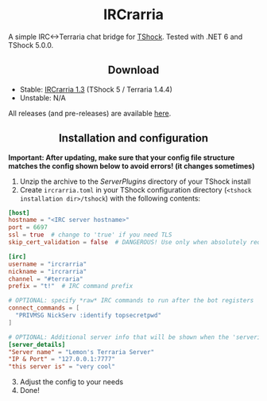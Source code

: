<h1 align="center">IRCrarria</h1>

A simple IRC<->Terraria chat bridge for [TShock](https://github.com/Pryaxis/TShock). Tested with .NET 6 and TShock 5.0.0.

<h2 align="center">Download</h2>

* Stable: [IRCrarria 1.3](https://github.com/lemon-sh/IRCrarria/releases/tag/1.3.0) (TShock 5 / Terraria 1.4.4)
* Unstable: N/A

All releases (and pre-releases) are available [here](https://github.com/lemon-sh/IRCrarria/releases).

<h2 align="center">Installation and configuration</h2>

**Important: After updating, make sure that your config file structure matches the config shown below to avoid errors! (it changes sometimes)**
1. Unzip the archive to the *ServerPlugins* directory of your TShock install
2. Create `ircrarria.toml` in your TShock configuration directory (`<tshock installation dir>/tshock`) with the following contents:
```toml
[host]
hostname = "<IRC server hostname>"
port = 6697
ssl = true  # change to 'true' if you need TLS
skip_cert_validation = false  # DANGEROUS! Use only when absolutely required.

[irc]
username = "ircrarria"
nickname = "ircrarria"
channel = "#terraria"
prefix = "t!"  # IRC command prefix

# OPTIONAL: specify *raw* IRC commands to run after the bot registers
connect_commands = [
  "PRIVMSG NickServ :identify topsecretpwd"
]

# OPTIONAL: Additional server info that will be shown when the 'serverinfo' command is used
[server_details]
"Server name" = "Lemon's Terraria Server"
"IP & Port" = "127.0.0.1:7777"
"this server is" = "very cool"
```
3. Adjust the config to your needs
4. Done!
